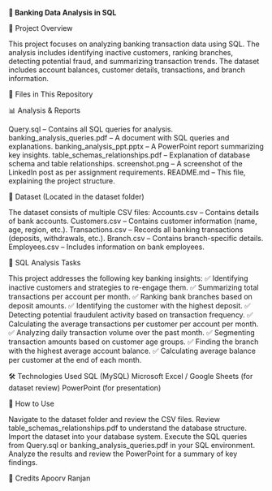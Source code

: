 **🏦 Banking Data Analysis in SQL**

📌 Project Overview

This project focuses on analyzing banking transaction data using SQL. The analysis includes identifying inactive customers, ranking branches, detecting potential fraud, and summarizing transaction trends. The dataset includes account balances, customer details, transactions, and branch information.

📂 Files in This Repository

📊 Analysis & Reports

Query.sql – Contains all SQL queries for analysis.
banking_analysis_queries.pdf – A document with SQL queries and explanations.
banking_analysis_ppt.pptx – A PowerPoint report summarizing key insights.
table_schemas_relationships.pdf – Explanation of database schema and table relationships.
screenshot.png – A screenshot of the LinkedIn post as per assignment requirements.
README.md – This file, explaining the project structure.


📂 Dataset (Located in the dataset folder)

The dataset consists of multiple CSV files:
Accounts.csv – Contains details of bank accounts.
Customers.csv – Contains customer information (name, age, region, etc.).
Transactions.csv – Records all banking transactions (deposits, withdrawals, etc.).
Branch.csv – Contains branch-specific details.
Employees.csv – Includes information on bank employees.


📜 SQL Analysis Tasks

This project addresses the following key banking insights:
✅ Identifying inactive customers and strategies to re-engage them.
✅ Summarizing total transactions per account per month.
✅ Ranking bank branches based on deposit amounts.
✅ Identifying the customer with the highest deposit.
✅ Detecting potential fraudulent activity based on transaction frequency.
✅ Calculating the average transactions per customer per account per month.
✅ Analyzing daily transaction volume over the past month.
✅ Segmenting transaction amounts based on customer age groups.
✅ Finding the branch with the highest average account balance.
✅ Calculating average balance per customer at the end of each month.

🛠️ Technologies Used
SQL (MySQL)
Microsoft Excel / Google Sheets (for dataset review)
PowerPoint (for presentation)


📌 How to Use

Navigate to the dataset folder and review the CSV files.
Review table_schemas_relationships.pdf to understand the database structure.
Import the dataset into your database system.
Execute the SQL queries from Query.sql or banking_analysis_queries.pdf in your SQL environment.
Analyze the results and review the PowerPoint for a summary of key findings.

🌟 Credits
Apoorv Ranjan
